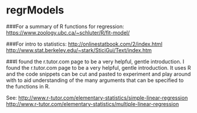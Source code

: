 regrModels
==========
###For a summary of R functions for regression: 
https://www.zoology.ubc.ca/~schluter/R/fit-model/

###For intro to statistics: 
http://onlinestatbook.com/2/index.html 
http://www.stat.berkeley.edu/~stark/SticiGui/Text/index.htm


###I found the r.tutor.com page to be a very helpful, gentle introduction. 
I found the r.tutor.com page to be a very helpful, gentle introduction. It uses R and the code snippets can be cut and pasted to experiment and play around with to aid understanding of the many arguments that can be specified to the functions in R.

See: http://www.r-tutor.com/elementary-statistics/simple-linear-regression
http://www.r-tutor.com/elementary-statistics/multiple-linear-regression
